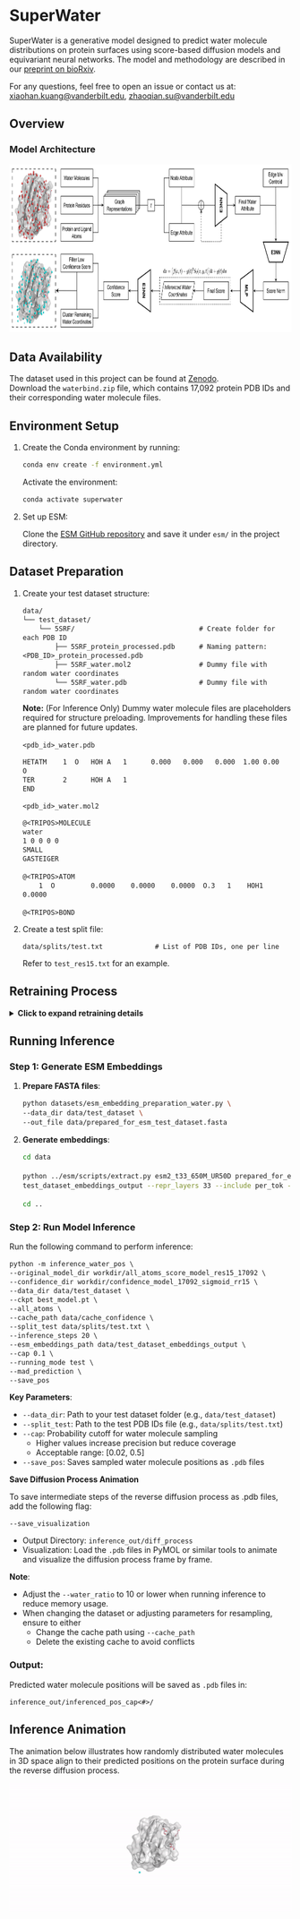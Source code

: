 # SuperWater

SuperWater is a generative model designed to predict water molecule distributions on protein surfaces using score-based diffusion models and equivariant neural networks. The model and methodology are described in our [preprint on bioRxiv](https://www.biorxiv.org/content/10.1101/2024.11.18.624208v1).

For any questions, feel free to open an issue or contact us at: xiaohan.kuang@vanderbilt.edu, zhaoqian.su@vanderbilt.edu

## Overview

<!-- ### Diffusion Process
<img src="./images/model_arch/diffusion_process.png" height="300"/> -->

### Model Architecture
<img src="./images/model_arch/superwater_model_arch.png" height="300"/>

## Data Availability
The dataset used in this project can be found at [Zenodo](https://doi.org/10.5281/zenodo.14166655).  
Download the `waterbind.zip` file, which contains 17,092 protein PDB IDs and their corresponding water molecule files.

## Environment Setup
1. Create the Conda environment by running:
    ```bash
    conda env create -f environment.yml
    ```

    Activate the environment:
    ```bash
    conda activate superwater
    ```

2. Set up ESM:
    
   Clone the [ESM GitHub repository](https://github.com/facebookresearch/esm) and save it under `esm/` in the project directory.

## Dataset Preparation
1. Create your test dataset structure:
    ```
    data/
    └── test_dataset/
        └── 5SRF/                               # Create folder for each PDB ID
            ├── 5SRF_protein_processed.pdb      # Naming pattern: <PDB_ID>_protein_processed.pdb
            ├── 5SRF_water.mol2                 # Dummy file with random water coordinates
            └── 5SRF_water.pdb                  # Dummy file with random water coordinates
    ```

    **Note:** (For Inference Only) Dummy water molecule files are placeholders required for structure preloading. Improvements for handling these files are planned for future updates.

    `<pdb_id>_water.pdb`
    ```
    HETATM    1  O   HOH A   1      0.000   0.000   0.000  1.00 0.00           O  
    TER       2      HOH A   1                                                    
    END  
    ```

    `<pdb_id>_water.mol2`
    ```
    @<TRIPOS>MOLECULE  
    water  
    1 0 0 0 0  
    SMALL  
    GASTEIGER  

    @<TRIPOS>ATOM  
        1  O         0.0000    0.0000    0.0000  O.3   1    HOH1       0.0000  

    @<TRIPOS>BOND  
    ```

2. Create a test split file:
    ```
    data/splits/test.txt             # List of PDB IDs, one per line
    ```
    Refer to `test_res15.txt` for an example.

## Retraining Process
<details>
<summary><strong>Click to expand retraining details</strong></summary>

### Step 1: Generate ESM Embeddings

1. **Prepare FASTA files**:
    ```bash
    python datasets/esm_embedding_preparation_water.py \
    --data_dir data/waterbind \
    --out_file data/prepared_for_esm_dataset_waterbind.fasta
    ```
2. **Generate embeddings**:
    ```bash
    cd data

    python ../esm/scripts/extract.py esm2_t33_650M_UR50D prepared_for_esm_dataset_waterbind.fasta \
    dataset_waterbind_embeddings_output --repr_layers 33 --include per_tok --truncation_seq_length 4096
    
    cd ..
    ```

### Step 2: Train the Score Model
```bash
python -m train \
--run_name all_atoms_score_model_res15_17092_retrain \
--test_sigma_intervals \
--esm_embeddings_path data/dataset_waterbind_embeddings_output \
--data_dir data/waterbind \
--split_train data/splits/train_res15.txt \
--split_val data/splits/val_res15.txt \
--split_test data/splits/test_res15.txt \
--log_dir workdir \
--lr 1e-3 --tr_sigma_min 0.1 --tr_sigma_max 30 \
--batch_size 8 \
--ns 24 --nv 6 \
--num_conv_layers 3 \
--dynamic_max_cross \
--scheduler plateau --scale_by_sigma \
--dropout 0.1 --all_atoms \
--c_alpha_max_neighbors 24 --remove_hs \
--receptor_radius 15 \
--num_dataloader_workers 10 \
--num_workers 10 \
--wandb \
--cudnn_benchmark \
--use_ema --distance_embed_dim 64 \
--cross_distance_embed_dim 64 \
--sigma_embed_dim 64 \
--scheduler_patience 30 \
--n_epochs 300
```

### Step 3: Train the Confidence Model
```bash
python -m confidence.confidence_train \
--original_model_dir workdir/all_atoms_score_model_res15_17092_retrain \
--data_dir data/waterbind \
--all_atoms \
--run_name confidence_model_retrain \
--split_train data/splits/train_res15.txt \
--split_val data/splits/val_res15.txt \
--split_test data/splits/test_res15.txt \
--inference_steps 20 \
--batch_size 8 \
--n_epochs 50 \
--wandb \
--lr 1e-3 \
--ns 24 \
--nv 6 \
--num_conv_layers 3 \
--dynamic_max_cross \
--scale_by_sigma \
--dropout 0.1 \
--remove_hs \
--esm_embeddings_path data/dataset_waterbind_embeddings_output \
--cache_creation_id 1 \
--cache_ids_to_combine 1 \
--running_mode train \
--mad_prediction
```
**Note**: If GPU memory is limited, consider adjusting:
```
--water_ratio 10
```
</details>

## Running Inference

### Step 1: Generate ESM Embeddings

1. **Prepare FASTA files**:
    ```bash
    python datasets/esm_embedding_preparation_water.py \
    --data_dir data/test_dataset \
    --out_file data/prepared_for_esm_test_dataset.fasta
    ```

2. **Generate embeddings**:
    ```bash
    cd data

    python ../esm/scripts/extract.py esm2_t33_650M_UR50D prepared_for_esm_test_dataset.fasta \
    test_dataset_embeddings_output --repr_layers 33 --include per_tok --truncation_seq_length 4096

    cd ..
    ```

### Step 2: Run Model Inference

Run the following command to perform inference:

```
python -m inference_water_pos \
--original_model_dir workdir/all_atoms_score_model_res15_17092 \
--confidence_dir workdir/confidence_model_17092_sigmoid_rr15 \
--data_dir data/test_dataset \
--ckpt best_model.pt \
--all_atoms \
--cache_path data/cache_confidence \
--split_test data/splits/test.txt \
--inference_steps 20 \
--esm_embeddings_path data/test_dataset_embeddings_output \
--cap 0.1 \
--running_mode test \
--mad_prediction \
--save_pos
```

**Key Parameters**:
- `--data_dir`: Path to your test dataset folder (e.g., `data/test_dataset`)
- `--split_test`: Path to the test PDB IDs file (e.g., `data/splits/test.txt`)
- `--cap`: Probability cutoff for water molecule sampling 
    - Higher values increase precision but reduce coverage 
    - Acceptable range: [0.02, 0.5]
- `--save_pos`: Saves sampled water molecule positions as `.pdb` files

**Save Diffusion Process Animation**

To save intermediate steps of the reverse diffusion process as .pdb files, add the following flag:

```
--save_visualization
``` 

- Output Directory: `inference_out/diff_process`
- Visualization: Load the `.pdb` files in PyMOL or similar tools to animate and visualize the diffusion process frame by frame.


**Note**:
- Adjust the `--water_ratio` to 10 or lower when running inference to reduce memory usage.
- When changing the dataset or adjusting parameters for resampling, ensure to either
    - Change the cache path using `--cache_path`
    - Delete the existing cache to avoid conflicts

### Output:

Predicted water molecule positions will be saved as `.pdb` files in:
```
inference_out/inferenced_pos_cap<#>/
```

## Inference Animation

The animation below illustrates how randomly distributed water molecules in 3D space align to their predicted positions on the protein surface during the reverse diffusion process.

![Inference Animation](./images/inference_out/4YL4.gif)

